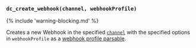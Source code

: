 ### `dc_create_webhook(channel, webhookProfile)`

{% include 'warning-blocking.md' %}

Creates a new Webhook in the specified [`channel`](/values/channel.md)
with the specified options in `webhookProfile`
as a [webhook profile parsable](/parsables/webhooks/webhook-profile.md).